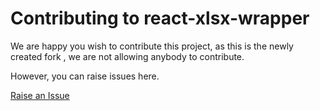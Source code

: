 # Contributing to react-xlsx-wrapper

We are happy you wish to contribute this project, as this is the newly created fork , we are not allowing anybody to contribute. 

However, you can raise issues here.

[Raise an Issue](https://github.com/AS-Devs/react-xlsx-wrapper/issues)